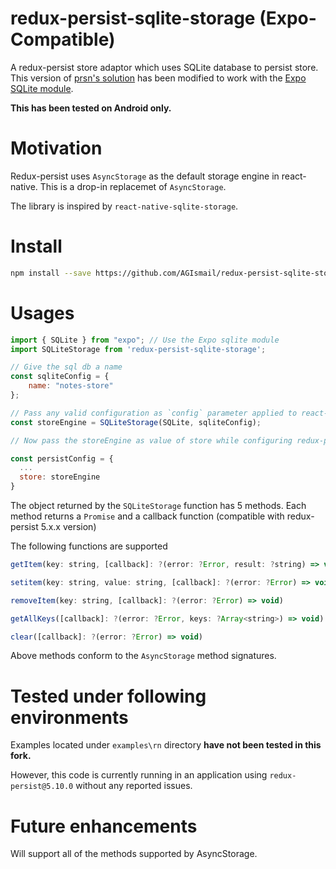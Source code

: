 # redux-persist-sqlite-storage (Expo-Compatible)

A redux-persist store adaptor which uses SQLite database to persist store.
This version of [prsn's solution](https://github.com/prsn/redux-persist-sqlite-storage) has been modified to work with the [Expo SQLite module](https://docs.expo.io/versions/latest/sdk/sqlite/).

**This has been tested on Android only.**

# Motivation

Redux-persist uses `AsyncStorage` as the default storage engine in react-native. This is a drop-in replacemet of `AsyncStorage`.

The library is inspired by `react-native-sqlite-storage`.

# Install
```bash
npm install --save https://github.com/AGIsmail/redux-persist-sqlite-storage
```

# Usages


```Javascript
import { SQLite } from "expo"; // Use the Expo sqlite module
import SQLiteStorage from 'redux-persist-sqlite-storage';

// Give the sql db a name
const sqliteConfig = {
	name: "notes-store"
};

// Pass any valid configuration as `config` parameter applied to react-native-sqlite-storage as per above link
const storeEngine = SQLiteStorage(SQLite, sqliteConfig);

// Now pass the storeEngine as value of store while configuring redux-persist

const persistConfig = {
  ...
  store: storeEngine
}

```

The object returned by the `SQLiteStorage` function has 5 methods.
Each method returns a `Promise` and a callback function (compatible with redux-persist 5.x.x version)

The following functions are supported

```Javascript
getItem(key: string, [callback]: ?(error: ?Error, result: ?string) => void)
```
```Javascript
setitem(key: string, value: string, [callback]: ?(error: ?Error) => void)
```
```Javascript
removeItem(key: string, [callback]: ?(error: ?Error) => void)
```
```Javascript
getAllKeys([callback]: ?(error: ?Error, keys: ?Array<string>) => void)
```
```Javascript
clear([callback]: ?(error: ?Error) => void)
```

Above methods conform to the `AsyncStorage` method signatures.

# Tested under following environments
Examples located under `examples\rn` directory **have not been tested in this fork.**

However, this code is currently running in an application using `redux-persist@5.10.0` without any reported issues.


# Future enhancements
Will support all of the methods supported by AsyncStorage.
